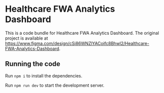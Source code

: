 
  # Healthcare FWA Analytics Dashboard

  This is a code bundle for Healthcare FWA Analytics Dashboard. The original project is available at https://www.figma.com/design/cSi86WNZlYACoifc8Bhwl2/Healthcare-FWA-Analytics-Dashboard.

  ## Running the code

  Run `npm i` to install the dependencies.

  Run `npm run dev` to start the development server.
  